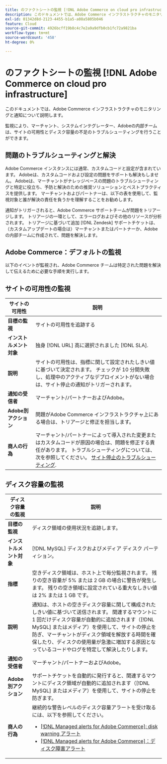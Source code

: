 ```yaml
---
title: のファクトシートの監視 [!DNL Adobe Commerce on cloud pro infrastructure]
description: このドキュメントでは、Adobe Commerce インフラストラクチャのモニタリングと通知について説明します。
exl-id: 01342d8d-2123-4455-b1a5-a08a5805b046
feature: Cloud
source-git-commit: 4926bcff19b8c4c7e2a9a9dfb0cb1fc72a9821ba
workflow-type: tm+mt
source-wordcount: '458'
ht-degree: 0%

---
```



# のファクトシートの監視 [!DNL Adobe Commerce on cloud pro infrastructure]

このドキュメントでは、Adobe Commerce インフラストラクチャのモニタリングと通知について説明します。

監視により、マーチャント、システムインテグレーター、Adobeの内部チームは、サイトの可用性とディスク容量の不足のトラブルシューティングを行うことができます。

## 問題のトラブルシューティングと解決

Adobe Commerce インスタンスには通常、カスタムコードと設定が含まれています。 Adobeは、カスタムコードおよび設定の問題をサポートも解決もしません。 Adobeは、マーチャントがナレッジベースの問題のトラブルシューティングと特定に役立ち、予防と解決のための推奨ソリューションとベストプラクティスを提供します。 マーチャントおよびパートナーは、以下の表を使用して、監視対象と誰が解決の責任を負うかを理解することをお勧めします。

通知がトリガーされると、Adobe Commerce サポートチームが問題をトリアージします。 トリアージの一環として、エラーログおよびその他のリソースが分析されます。 トリアージに基づいて追加 [!DNL Zendesk] サポートチケットは、（カスタムアップデートの場合は）マーチャントまたはパートナーか、Adobeの内部チームに作成されて、問題を解決します。

## Adobe Commerce：デフォルトの監視

以下のイベントが監視され、Adobe Commerce チームは特定された問題を解決して伝えるために必要な手順を実行します。

## サイトの可用性の監視

| サイトの可用性 | 説明 |
|------------|------------|
| **目標の監視** | サイトの可用性を追跡する |
| **インストルメント対象** | 独身 [!DNL URL] 高に選択されました [!DNL SLA]. |
| **説明** | サイトの可用性は、指標に関して設定されたしきい値に基づいて決定されます。 チェックが 10 分間失敗し、処理中のアクティブなデプロイメントがない場合は、サイト停止の通知がトリガーされます。 |
| **通知の受信者** | マーチャント/パートナーおよびAdobe。 |
| **Adobe別アクション** | 問題がAdobe Commerce インフラストラクチャ上にある場合は、トリアージと修正を担当します。 |
| **商人の行為** | マーチャント/パートナーによって導入された変更またはカスタムコードが原因の場合は、問題を修正する責任があります。 トラブルシューティングについては、次を参照してください。 [サイト停止のトラブルシューティング](https://experienceleague.adobe.com/docs/commerce-knowledge-base/kb/troubleshooting/site-down-or-unresponsive/magento-site-down-troubleshooter.html). |

## ディスク容量の監視

| ディスク容量の監視 | 説明 |
|------------|------------|
| **目標の監視** | ディスク領域の使用状況を追跡します。 |
| **インストルメント対象** | [!DNL MySQL] ディスクおよびメディア ディスク パーティション。 |
| **指標** | 空きディスク領域は、ホスト上で毎分監視されます。 残りの空き容量が 5% または 2 GB の場合に警告が発生します。 残りの空き領域に設定されている重大なしきい値は 2% または 1 GB です。 |
| **説明** | 通知は、ホストの空きディスク容量に関して構成されたしきい値に基づいて送信されます。 関連するマウントに 1 回だけディスク容量が自動的に追加されます（[!DNL MySQL] またはメディア）を使用して、サイトの停止を防ぎ、マーチャントがディスク領域を解放する時間を確保したり、ディスクの使用量が急激に増加する原因となっているコードやログを特定して解決したりします。 |
| **通知の受信者** | マーチャント/パートナーおよびAdobe。 |
| **Adobe別アクション** | サポートチケットを自動的に発行すると、関連するマウントにディスク領域が自動的に追加されます（[!DNL MySQL] またはメディア）を使用して、サイトの停止を防ぎます。 |
| **商人の行為** | 継続的な警告レベルのディスク容量アラートを受け取るには、以下を参照してください。 <ul><li>[[!DNL Managed alerts for Adobe Commerce]: disk warning アラート](https://experienceleague.adobe.com/docs/commerce-knowledge-base/kb/support-tools/managed-alerts/managed-alerts-for-magento-commerce-disk-warning-alert.html)</li><li>[[!DNL Managed alerts for Adobe Commerce]：ディスク障害アラート](https://experienceleague.adobe.com/docs/commerce-knowledge-base/kb/support-tools/managed-alerts/managed-alerts-for-magento-commerce-disk-critical-alert.html) </li></ul> |
